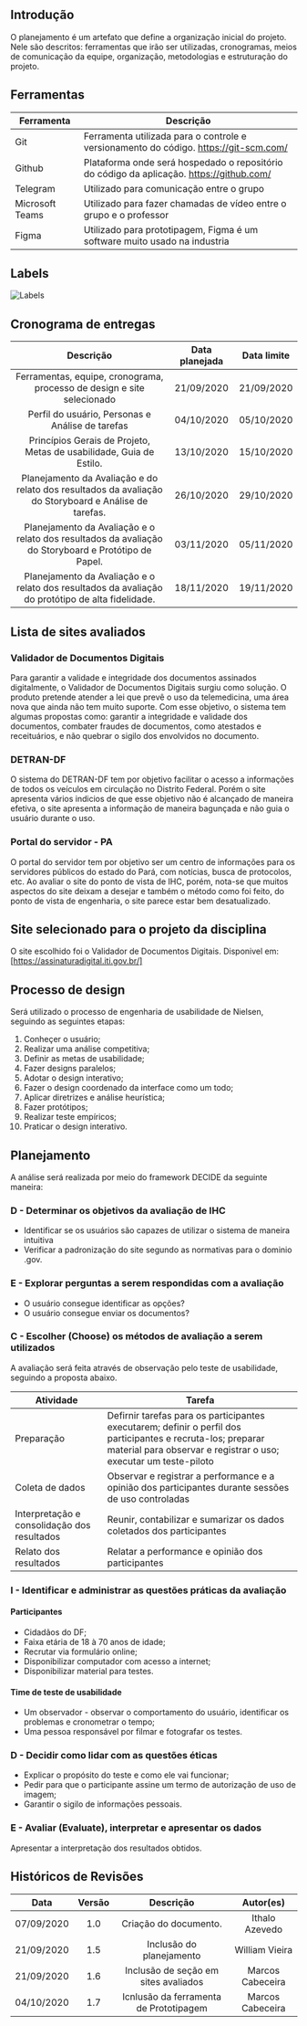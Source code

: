 ## Introdução
O planejamento é um artefato que define a organização inicial do projeto. Nele são descritos: ferramentas que irão ser utilizadas, cronogramas, meios de comunicação da equipe, organização, metodologias e estruturação do projeto.

## Ferramentas

| Ferramenta      | Descrição                                                                                |
| --------------- | ---------------------------------------------------------------------------------------- |
| Git             | Ferramenta utilizada para o controle e versionamento do código. https://git-scm.com/     |
| Github          | Plataforma onde será hospedado o repositório do código da aplicação. https://github.com/ |
| Telegram        | Utilizado para comunicação entre o grupo                                                 |
| Microsoft Teams | Utilizado para fazer chamadas de vídeo entre o grupo e o professor                       |
| Figma           | Utilizado para prototipagem, Figma é um software muito usado na industria                |

## Labels

![Labels](/../assets/images/labels.png)

## Cronograma de entregas

|                       Descrição                        | Data planejada | Data limite |
| :----------------------------------------------------: | :------------: | :---------: |
|     Ferramentas, equipe, cronograma, processo de design e site selecionado     |   21/09/2020   | 21/09/2020  |
|   Perfil do usuário, Personas e Análise de tarefas   |   04/10/2020   | 05/10/2020  |
|  Princípios Gerais de Projeto, Metas de usabilidade, Guia de Estilo.  |   13/10/2020   | 15/10/2020  |
|           Planejamento da Avaliação e do relato dos resultados da avaliação do Storyboard e Análise de tarefas.           |   26/10/2020   |29/10/2020  |
|                 Planejamento da Avaliação e o relato dos resultados da avaliação do Storyboard e Protótipo de Papel.                |   03/11/2020   | 05/11/2020  |
|               Planejamento da Avaliação e o relato dos resultados da avaliação do protótipo de alta fidelidade.               |   18/11/2020   | 19/11/2020  |

## Lista de sites avaliados
### Validador de Documentos Digitais
Para garantir a validade e integridade dos documentos assinados digitalmente, o Validador de Documentos Digitais surgiu como solução. O produto pretende atender a lei que prevê o uso da telemedicina, uma área nova que ainda não tem muito suporte. Com esse objetivo, o sistema tem algumas propostas como: garantir a integridade e validade dos documentos, combater fraudes de documentos, como atestados e receituários, e não quebrar o sigilo dos envolvidos no documento. 

### DETRAN-DF
O sistema do DETRAN-DF tem por objetivo facilitar o acesso a informações de todos os veículos em circulação no Distrito Federal. Porém o site apresenta vários indicios de que esse objetivo não é alcançado de maneira efetiva, o site apresenta a informação de maneira bagunçada e não guia o usuário durante o uso.

### Portal do servidor - PA
O portal do servidor tem por objetivo ser um centro de informações para os servidores públicos do estado do Pará, com notícias, busca de protocolos, etc. Ao avaliar o site do ponto de vista de IHC, porém, nota-se que muitos aspectos do site deixam a desejar e também o método como foi feito, do ponto de vista de engenharia, o site parece estar bem desatualizado.

## Site selecionado para o projeto da disciplina

O site escolhido foi o Validador de Documentos Digitais.
Disponivel em: [https://assinaturadigital.iti.gov.br/]

## Processo de design

Será utilizado o processo de engenharia de usabilidade de Nielsen, seguindo as seguintes etapas:

  1. Conheçer o usuário;
  2. Realizar uma análise competitiva;
  3. Definir as metas de usabilidade;
  4. Fazer designs paralelos;
  5. Adotar o design interativo;
  6. Fazer o design coordenado da interface como um todo;
  7. Aplicar diretrizes e análise heurística;
  8. Fazer protótipos;
  9. Realizar teste empíricos;
  10. Praticar o design interativo.

## Planejamento
A análise será realizada por meio do framework DECIDE da seguinte maneira:

### D - Determinar os objetivos da avaliação de IHC

* Identificar se os usuários são capazes de utilizar o sistema de maneira intuitiva
* Verificar a padronização do site segundo as normativas para o dominio .gov.

### E - Explorar perguntas a serem respondidas com a avaliação
* O usuário consegue identificar as opções?
* O usuário consegue enviar os documentos?

### C - Escolher (Choose) os métodos de avaliação a serem utilizados
A avaliação será feita através de observação pelo teste de usabilidade, seguindo a proposta abaixo.

| Atividade      | Tarefa                                                                                |
| --------------- | ---------------------------------------------------------------------------------------- |
| Preparação         | Defirnir tarefas para os participantes executarem; definir o perfil dos participantes e recruta-los; preparar material para observar e registrar o uso; executar um teste-piloto|
| Coleta de dados    | Observar e registrar a performance e a opinião dos participantes durante sessões de uso controladas |
| Interpretação e consolidação dos resultados   | Reunir, contabilizar e sumarizar os dados coletados dos participantes |
| Relato dos resultados | Relatar a performance e opinião dos participantes|

### I - Identificar e administrar as questões práticas da avaliação

#### Participantes
  * Cidadãos do DF;
  * Faixa etária de 18 à 70 anos de idade;
  * Recrutar via formulário online;
  * Disponibilizar computador com acesso a internet;
  * Disponibilizar material para testes.
  
  
#### Time de teste de usabilidade
  * Um observador - observar o comportamento do usuário, identificar os problemas e cronometrar o tempo;
  * Uma pessoa responsável por filmar e fotografar os testes.

### D - Decidir como lidar com as questões éticas
  * Explicar o propósito do teste e como ele vai funcionar;
  * Pedir para que o participante assine um termo de autorização de uso de imagem;
  * Garantir o sigilo de informações pessoais.

### E - Avaliar (Evaluate), interpretar e apresentar os dados
Apresentar a interpretação dos resultados obtidos.

## Históricos de Revisões

|    Data    | Versão |        Descrição                      |                    Autor(es)                                  |
| :--------: | :----: | :-----------------------------------: | :-----------------------------------------------------------: |
| 07/09/2020 |  1.0   |  Criação do documento.                |                  Ithalo Azevedo                               |
| 21/09/2020 |  1.5   | Inclusão do planejamento              |                  William Vieira                               |
| 21/09/2020 |  1.6   | Inclusão de seção em sites avaliados  |                  Marcos Cabeceira                             |
| 04/10/2020 |  1.7   | Icnlusão da ferramenta de Prototipagem |                 Marcos Cabeceira                             |

